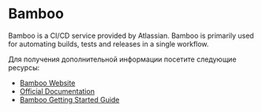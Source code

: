 # Bamboo

Bamboo is a CI/CD service provided by Atlassian. Bamboo is primarily used for automating builds, tests and releases in a single workflow.

Для получения дополнительной информации посетите следующие ресурсы:

- [Bamboo Website](https://www.atlassian.com/software/bamboo)
- [Official Documentation](https://confluence.atlassian.com/bamboo/bamboo-documentation-289276551.html)
- [Bamboo Getting Started Guide](https://confluence.atlassian.com/bamboo/getting-started-with-bamboo-289277283.html)
